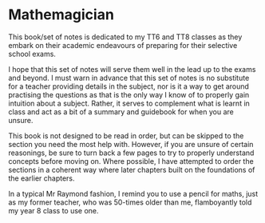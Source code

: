 # Mathemagician

 This book/set of notes is dedicated to my TT6 and TT8 classes as they embark on their academic endeavours of preparing for their selective school exams.

 I hope that this set of notes will serve them well in the lead up to the exams and beyond. I must warn in advance that this set of notes is no substitute for a teacher providing details in the subject, nor is it a way to get around practising the questions as that is the only way I know of to properly gain intuition about a subject. Rather, it serves to complement what is learnt in class and act as a bit of a summary and guidebook for when you are unsure.
 
 This book is not designed to be read in order, but can be skipped to the section you need the most help with. However, if you are unsure of certain reasonings, be sure to turn back a few pages to try to properly understand concepts before moving on. Where possible, I have attempted to order the sections in a coherent way where later chapters built on the foundations of the earlier chapters.
 
 In a typical Mr Raymond fashion, I remind you to use a pencil for maths, just as my former teacher, who was 50-times older than me, flamboyantly told my year 8 class to use one.
